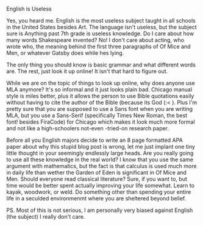 English is Useless

Yes, you heard me. English is the most useless subject taught in all schools in
the United States besides Art. The language isn't useless, but the subject sure
is Anything past 7th grade is useless knowledge. Do I care about how many words
Shakespeare invented? No! I don't care about acting, who wrote who, the meaning
behind the first three paragraphs of Of Mice and Men, or whatever Gatsby does
while hes lying.

The only thing you should know is basic grammar and what different words are.
The rest, just look it up online! It isn't that hard to figure out. 

While we are on the topic of things to look up online, why does anyone use MLA
anymore? It's so informal and it just looks plain bad. Chicago manual style is
miles better, plus it allows the person to use Bible quotations easily without
having to cite the author of the Bible (because its God (:< ). Plus I'm pretty sure
that you are supposed to use a Sans font when you are writing MLA, but you use a
Sans-Serif (specifically Times New Roman, the best font! besides FiraCode) for 
Chicago which makes it look much more formal and not like a high-schoolers not-even
-tried-on research paper.

Before all you English majors decide to write an 8 page formatted APA paper
about why this stupid blog post is wrong, let me just implant one tiny little
thought in your seemingly endlessly large heads. Are you really going to use all
these knowledge in the real world? I know that you use the same argument with
mathematics, but the fact is that calculus is used much more in daily life than
wether the Garden of Eden is significant in Of Mice and Men. Should everyone
read classical literature? Sure, if you want to, but time would be better spent
actually improving your life somewhat. Learn to kayak, woodwork, or weld. Do something
other than spending your entire life in a seculded environmenmt where you are sheltered
beyond belief.

PS. Most of this is not serious, I am personally very biased against English (the subject)
I really don't care.
